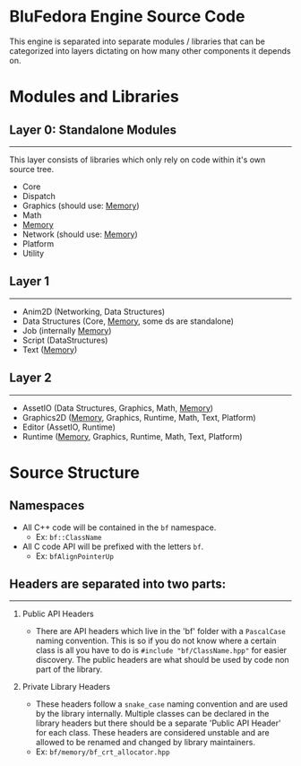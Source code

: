 # BluFedora Engine Source Code

This engine is separated into separate modules / libraries that can be categorized into layers dictating on how many other components it depends on.

# Modules and Libraries

## Layer 0: Standalone Modules

---

This layer consists of libraries which only rely on code within it's own source tree.

- Core
- Dispatch
- Graphics (should use: [Memory][Memory])
- Math
- [Memory][Memory]
- Network  (should use: [Memory][Memory])
- Platform
- Utility

## Layer 1

---

- Anim2D          (Networking, Data Structures)
- Data Structures (Core, [Memory][Memory], some ds are standalone)
- Job             (internally [Memory][Memory])
- Script          (DataStructures)
- Text            ([Memory][Memory])

## Layer 2

---

- AssetIO    (Data Structures, Graphics, Math, [Memory][Memory])
- Graphics2D ([Memory][Memory], Graphics, Runtime, Math, Text, Platform)
- Editor     (AssetIO, Runtime)
- Runtime    ([Memory][Memory], Graphics, Runtime, Math, Text, Platform)

# Source Structure

## Namespaces

- All C++ code will be contained in the `bf` namespace.
  - Ex: `bf::ClassName`
- All C code API will be prefixed with the letters `bf`.
  - Ex: `bfAlignPointerUp`

## Headers are separated into two parts:

---

1) Public API Headers
    * There are API headers which live in the 'bf' folder with a `PascalCase` naming convention. This is so if you do not know where a certain class is all you have to do is `#include "bf/ClassName.hpp"` for easier discovery. The public headers are what should be used by code non part of the library.

2) Private Library Headers
    * These headers follow a `snake_case` naming convention and are used by the library internally. Multiple classes can be declared in the library headers but there should be a separate 'Public API Header' for each class. These headers are considered unstable and are allowed to be renamed and changed by library maintainers.
    * Ex: `bf/memory/bf_crt_allocator.hpp`


<!-- Link Definitions -->

[Memory]: Memory/README.md (Link to the BF Memory Library Documentation)

<!-- Link Definitions -->
